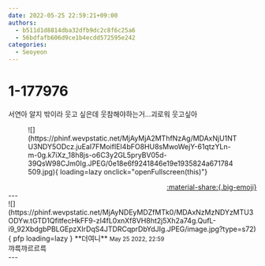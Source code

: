 ```yaml
---
date: 2022-05-25 22:59:21+09:00
authors:
  - b511d1d8814dba32dfb9dc2c8f6c25a6
  - 56bdfafb606d9ce1b4ecdd572595e242
categories:
  - Seoyeon
---
```


# 1-177976

<div class="post-container" markdown="1">
<div class="content-container md-sidebar__scrollwrap" markdown="1">

서연아 알지 밖이라 웃고 싶은데 웃참해야하는거...괴로워 웃고싶아
<figure markdown="1">
![](https://phinf.wevpstatic.net/MjAyMjA2MThfNzAg/MDAxNjU1NTU3NDY5ODcz.juEaI7FMoifIEI4bFO8HU8sMwoWejY-61qtzYLn-m-0g.k7iXz_18h8js-o6C3y2GL5pryBV05d-39QsW98CJm0Ig.JPEG/0e18e6f9241846e19e1935824a671784509.jpg){ loading=lazy onclick="openFullscreen(this)"}
</figure>


</div>
</div>

<div style="text-align: right;" markdown="1">
<a href="https://weverse.io/fromis9/fanpost/1-177976" style="text-align: right;">:material-share:{.big-emoji}</a>
</div>
---

<div class="comments-container md-sidebar__scrollwrap" markdown="1">
<div class="comment" markdown="1">
<div class='id-container' markdown="1">
![](https://phinf.wevpstatic.net/MjAyNDEyMDZfMTk0/MDAxNzMzNDYzMTU3ODYw.tGTD1QfitfecHkFF9-zI4fL0xnXf8VH8ht2j5Xh2a74g.QufL-i9_92XbdgbPBLGEpzXIrDqS4JTDRCqprDbYdJIg.JPEG/image.jpg?type=s72){ pfp loading=lazy }
**<span class="artist">더여니</span>** <small>May 25 2022, 22:59</small><br>
</div>
<div class='comment-body' markdown="1">
꺄륵꺄르르륵
</div>
</div>
</div>
---
